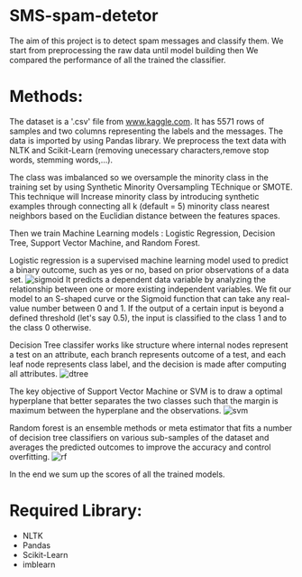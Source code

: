 # SMS-spam-detetor
The aim of this project is to detect spam messages and classify them. We start from preprocessing the raw data until model building then We compared the performance of all the trained the classifier.

# Methods:
The dataset is a '.csv' file from www.kaggle.com. 
It has 5571 rows of samples and two columns representing the labels and the messages.
The data is imported by using Pandas library. 
We preprocess the text data with NLTK and Scikit-Learn (removing unecessary characters,remove stop words, stemming words,...).
 
The class was imbalanced so we oversample the minority class in the training set by using Synthetic Minority Oversampling TEchnique or SMOTE.
This technique will Increase minority class by introducing synthetic examples through connecting all k (default = 5) minority class nearest neighbors based on the Euclidian distance between the features spaces.

Then we train Machine Learning models : Logistic Regression, Decision Tree, Support Vector Machine, and Random Forest.

Logistic regression is a supervised machine learning model used to predict a binary outcome, such as yes or no, based on prior observations of a data set.
![sigmoid](https://user-images.githubusercontent.com/105801284/169696535-7bf8c498-965c-4e58-ae33-31d1105526d1.jpg)
It predicts a dependent data variable by analyzing the relationship between one or more existing independent variables. 
We fit our model to an S-shaped curve or the Sigmoid function that can take any real-value number between 0 and 1.
If the output of a certain input is beyond a defined threshold (let's say 0.5), the input is classified to the class 1 and to the class 0 otherwise.

Decision Tree classifer works like structure where internal  nodes represent a test on an attribute, each branch represents outcome of a test, and each leaf node represents class label, and the decision is made after computing all attributes.
![dtree](https://user-images.githubusercontent.com/105801284/169696573-10e85c8c-e080-48ec-b0cc-20ed0db5c2bc.jpg)

The key  objective of Support Vector Machine or SVM is to draw a optimal hyperplane that  better separates the two classes such that the margin is maximum between the hyperplane and the observations. 
![svm](https://user-images.githubusercontent.com/105801284/169696554-03709685-c3f8-4a99-833e-434dbc95ba5f.jpg)

Random forest is an ensemble methods or meta estimator that fits a number of decision tree classifiers on various sub-samples of the dataset and averages the predicted outcomes to improve the accuracy and control overfitting.
![rf](https://user-images.githubusercontent.com/105801284/169696564-6ab5f2f8-50e6-4006-9b2d-c68343722719.jpg)

In the end we sum up the scores of all the trained models.

# Required Library:
- NLTK
- Pandas
- Scikit-Learn
- imblearn

